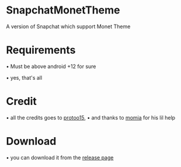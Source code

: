 # SnapchatMonetTheme
A version of Snapchat which support Monet Theme

# Requirements 
• Must be above android +12 for sure

• yes, that's all

# Credit 
• all the credits goes to [protoo15](https://t.me/protoo15), 
• and thanks to [momia](https://t.me/@M0MI4) for his lil help

# Download
• you can download it from the [release page](https://github.com/protoo15/SnapchatMonetTheme/releases)
